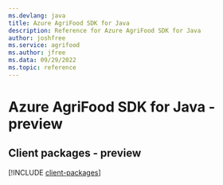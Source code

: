 ```yaml
---
ms.devlang: java
title: Azure AgriFood SDK for Java
description: Reference for Azure AgriFood SDK for Java
author: joshfree
ms.service: agrifood
ms.author: jfree
ms.data: 09/29/2022
ms.topic: reference
---
```

# Azure AgriFood SDK for Java - preview

## Client packages - preview
[!INCLUDE [client-packages](agrifood-client-index.md)]